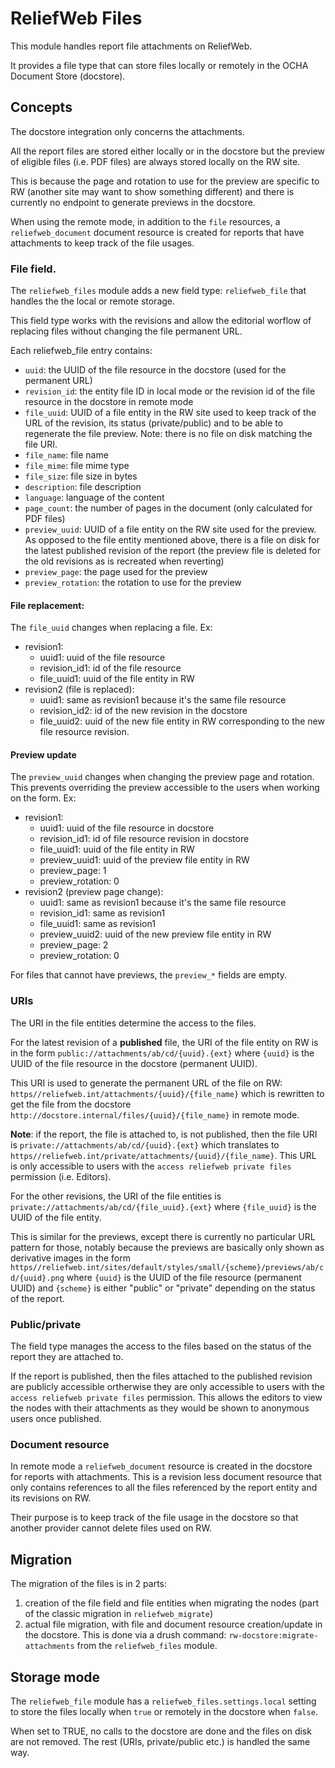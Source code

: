 ReliefWeb Files
===============

This module handles report file attachments on ReliefWeb.

It provides a file type that can store files locally or remotely in the OCHA Document Store (docstore).

## Concepts

The docstore integration only concerns the attachments.

All the report files are stored either locally or in the docstore but the preview of eligible files (i.e. PDF files) are always stored locally on the RW site.

This is because the page and rotation to use for the preview are specific to RW (another site may want to show something different) and there is currently no endpoint to generate previews in the docstore.

When using the remote mode, in addition to the `file` resources, a `reliefweb_document` document resource is created for reports that have attachments to keep track of the file usages.

### File field.

The `reliefweb_files` module adds a new field type: `reliefweb_file` that handles the the local or remote storage.

This field type works with the revisions and allow the editorial worflow of replacing files without changing the file permanent URL.

Each reliefweb_file entry contains:

- `uuid`: the UUID of the file resource in the docstore (used for the permanent URL)
- `revision_id`: the entity file ID in local mode or the revision id of the file resource in the docstore in remote mode
- `file_uuid`: UUID of a file entity in the RW site used to keep track of the URL of the revision, its status (private/public) and to be able to regenerate the file preview. Note: there is no file on disk matching the file URI.
- `file_name`: file name
- `file_mime`: file mime type
- `file_size`: file size in bytes
- `description`: file description
- `language`: language of the content
- `page_count`: the number of pages in the document (only calculated for PDF files)
- `preview_uuid`: UUID of a file entity on the RW site used for the preview. As opposed to the file entity mentioned above, there is a file on disk for the latest published revision of the report (the preview file is deleted for the old revisions as is recreated when reverting)
- `preview_page`: the page used for the preview
- `preview_rotation`:  the rotation to use for the preview

#### File replacement:

The `file_uuid` changes when replacing a file. Ex:

- revision1:
  - uuid1: uuid of the file resource
  - revision_id1: id of the file resource
  - file_uuid1: uuid of the file entity in RW
- revision2 (file is replaced):
  - uuid1: same as revision1 because it's the same file resource
  - revision_id2: id of the new revision in the docstore
  - file_uuid2: uuid of the new file entity in RW corresponding to the new file resource revision.

#### Preview update

The `preview_uuid` changes when changing the preview page and rotation. This prevents overriding the preview accessible to the users when working on the form. Ex:

- revision1:
  - uuid1: uuid of the file resource in docstore
  - revision_id1: id of file resource revision in docstore
  - file_uuid1: uuid of the file entity in RW
  - preview_uuid1: uuid of the preview file entity in RW
  - preview_page: 1
  - preview_rotation: 0
- revision2 (preview page change):
  - uuid1: same as revision1 because it's the same file resource
  - revision_id1: same as revision1
  - file_uuid1: same as revision1
  - preview_uuid2: uuid of the new preview file entity in RW
  - preview_page: 2
  - preview_rotation: 0

For files that cannot have previews, the `preview_*` fields are empty.

### URIs

The URI in the file entities determine the access to the files.

For the latest revision of a **published** file, the URI of the file entity on RW is in the form `public://attachments/ab/cd/{uuid}.{ext}` where `{uuid}` is the UUID of the file resource in the docstore (permanent UUID).

This URI is used to generate the permanent URL of the file on RW: `https//reliefweb.int/attachments/{uuid}/{file_name}` which is rewritten to get the file from the docstore `http://docstore.internal/files/{uuid}/{file_name}` in remote mode.

**Note**: if the report, the file is attached to, is not published, then the file URI is `private://attachments/ab/cd/{uuid}.{ext}` which translates to `https//reliefweb.int/private/attachments/{uuid}/{file_name}`. This URL is only accessible to users with the `access reliefweb private files` permission (i.e. Editors).

For the other revisions, the URI of the file entities is `private://attachments/ab/cd/{file_uuid}.{ext}` where `{file_uuid}` is the UUID of the file entity.

This is similar for the previews, except there is currently no particular URL pattern for those, notably because the previews are basically only shown as derivative images in the form `https//reliefweb.int/sites/default/styles/small/{scheme}/previews/ab/cd/{uuid}.png` where `{uuid}`  is the UUID of the file resource (permanent UUID) and `{scheme}` is either "public" or "private" depending on the status of the report.

### Public/private

The field type manages the access to the files based on the status of the report they are attached to.

If the report is published, then the files attached to the published revision are publicly accessible ortherwise they are only accessible to users with the `access reliefweb private files` permission. This allows the editors to view the nodes with their attachments as they would be shown to anonymous users once published.

### Document resource

In remote mode a `reliefweb_document` resource is created in the docstore for reports with attachments. This is a revision less document resource that only contains references to all the files referenced by the report entity and its revisions on RW.

Their purpose is to keep track of the file usage in the docstore so that another provider cannot delete files used on RW.

## Migration

The migration of the files is in 2 parts:

1. creation of the file field and file entities when migrating the nodes (part of the classic migration in `reliefweb_migrate`)
2. actual file migration, with file and document resource creation/update in the docstore. This is done via a drush command: `rw-docstore:migrate-attachments` from the `reliefweb_files` module.

## Storage mode

The `reliefweb_file` module has a `reliefweb_files.settings.local` setting to store the files locally when `true` or remotely in the docstore when `false`.

When set to TRUE, no calls to the docstore are done and the files on disk are not removed. The rest (URIs, private/public etc.) is handled the same way.
